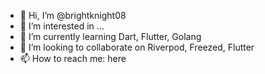 - 👋 Hi, I’m @brightknight08
- 👀 I’m interested in ...
- 🌱 I’m currently learning Dart, Flutter, Golang
- 💞️ I’m looking to collaborate on Riverpod, Freezed, Flutter
- 📫 How to reach me: here

<!---
brightknight08/brightknight08 is a ✨ special ✨ repository because its `README.md` (this file) appears on your GitHub profile.
You can click the Preview link to take a look at your changes.
--->
